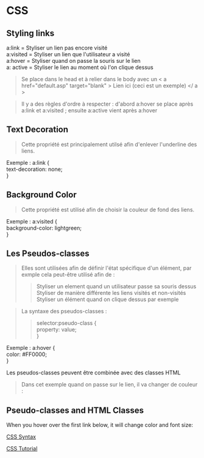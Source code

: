 # CSS 
## Styling links
a:link = Styliser un lien pas encore visité  
a:visited = Styliser un lien que l'utilisateur a visité  
a:hover = Styliser quand on passe la souris sur le lien  
a: active = Styliser le lien au moment où l'on clique dessus  

> Se place dans le head et à relier dans le body avec un <  a href="default.asp" target="blank"  > Lien ici (ceci est un exemple) </  a  >  


> Il y a des règles d'ordre à respecter : d'abord a:hover se place après a:link et a:visited ; ensuite a:active vient après a:hover

## Text Decoration 
> Cette propriété est principalement utilsé afin d'enlever l'underline des liens.  

Exemple : a:link {  
    text-decoration: none;  
}

## Background Color
> Cette propriété est utilisé afin de choisir la couleur de fond des liens.  

Exemple : a:visited {  
    background-color: lightgreen;  
}


## Les Pseudos-classes
> Elles sont utilisées afin de définir l'état spécifique d'un élément, par exmple cela peut-être utilisé afin de :  
>> Styliser un element quand un utilisateur passe sa souris dessus  
>> Styliser de manière différente les liens visités et non-visités  
>> Styliser un élément quand on clique dessus par exemple  

> La syntaxe des pseudos-classes :  
>> selector:pseudo-class {  
    property: value;  
}  

Exemple : a:hover {  
    color: #FF0000;  
}  

Les pseudos-classes peuvent être combinée avec des classes HTML  
> Dans cet exemple quand on passe sur le lien, il va changer de couleur :  

<head>  
<style>  
a.highlight:hover {  
  color: #ff0000;  
  font-size: 22px;  
}   
</style>  
</head>  
<body>  

<h2>Pseudo-classes and HTML Classes</h2>  

<p>When you hover over the first link below, it will change color and font size:</p>  

<p><a class="highlight" href="css_syntax.asp">CSS Syntax</a></p>  

<p><a href="default.asp">CSS Tutorial</a></p>  

</body>   



